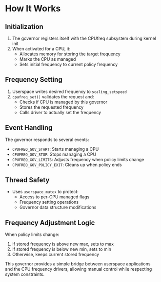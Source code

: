 # How It Works

## Initialization
1. The governor registers itself with the CPUfreq subsystem during kernel init
2. When activated for a CPU, it:
   - Allocates memory for storing the target frequency
   - Marks the CPU as managed
   - Sets initial frequency to current policy frequency

## Frequency Setting
1. Userspace writes desired frequency to `scaling_setspeed`
2. `cpufreq_set()` validates the request and:
   - Checks if CPU is managed by this governor
   - Stores the requested frequency
   - Calls driver to actually set the frequency

## Event Handling
The governor responds to several events:
- `CPUFREQ_GOV_START`: Starts managing a CPU
- `CPUFREQ_GOV_STOP`: Stops managing a CPU
- `CPUFREQ_GOV_LIMITS`: Adjusts frequency when policy limits change
- `CPUFREQ_GOV_POLICY_EXIT`: Cleans up when policy ends

## Thread Safety
- Uses `userspace_mutex` to protect:
  - Access to per-CPU managed flags
  - Frequency setting operations
  - Governor data structure modifications

## Frequency Adjustment Logic
When policy limits change:
1. If stored frequency is above new max, sets to max
2. If stored frequency is below new min, sets to min
3. Otherwise, keeps current stored frequency

This governor provides a simple bridge between userspace applications and the CPU frequency drivers, allowing manual control while respecting system constraints.
